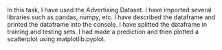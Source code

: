 In this task, I have used the Advertising Dataset.
I have imported several libraries such as pandas, numpy, etc.
I have described the dataframe and printed the dataframe into the console.
I have splitted the dataframe in training and testing sets.
I had made a prediction and then plotted a scatterplot using matplotlib.pyplot.
